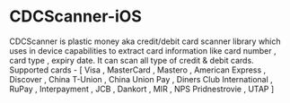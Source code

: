# CDCScanner-iOS
CDCScanner is plastic money aka credit/debit card scanner library which uses in device capabilities to extract card information like card number , card type , expiry  date.
It can scan all type of credit & debit cards.
Supported cards - [ Visa , MasterCard , Mastero , American Express , Discover , China T-Union , China Union Pay , Diners Club International , RuPay , Interpayment , JCB , Dankort , MIR , NPS Pridnestrovie , UTAP ]
